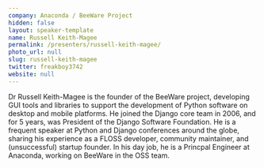 ```yaml
---
company: Anaconda / BeeWare Project
hidden: false
layout: speaker-template
name: Russell Keith-Magee
permalink: /presenters/russell-keith-magee/
photo_url: null
slug: russell-keith-magee
twitter: freakboy3742
website: null
---
```


Dr Russell Keith-Magee is the founder of the BeeWare project, developing GUI tools and libraries to support the development of Python software on desktop and mobile platforms. He joined the Django core team in 2006, and for 5 years, was President of the Django Software Foundation. He is a frequent speaker at Python and Django conferences around the globe, sharing his experience as a FLOSS developer, community maintainer, and (unsuccessful) startup founder. In his day job, he is a Princpal Engineer at Anaconda, working on BeeWare in the OSS team.
